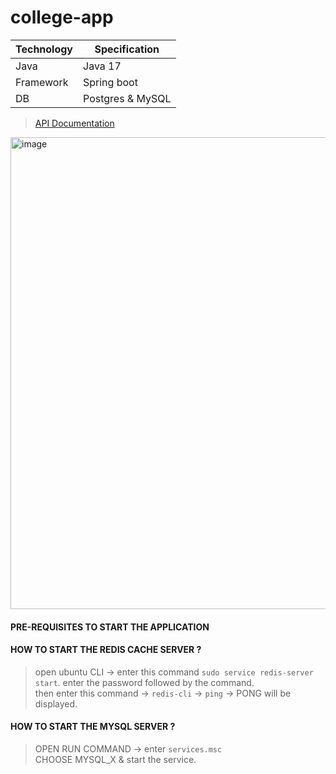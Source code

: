 # college-app

| Technology  | Specification |
| ------------- | ------------- |
| Java  | Java 17  |
| Framework  | Spring boot  |
| DB  | Postgres & MySQL  |


> [API Documentation](https://documenter.getpostman.com/view/25187704/2s9YsJCCkX)

<img width="755" alt="image" src="https://github.com/VigneshbabuOfficial/college-app/assets/70185865/b465d37a-69bf-40bd-a0f6-6cceac608a62">


#### PRE-REQUISITES TO START THE APPLICATION
#### HOW TO START THE REDIS CACHE SERVER ?
> open ubuntu CLI -> enter this command `sudo service redis-server start`. enter the password followed by the command. <br/>
then enter this command -> `redis-cli` -> `ping`  -> PONG will be displayed.

#### HOW TO START THE MYSQL SERVER ?
> OPEN RUN COMMAND -> enter `services.msc` <br/>
CHOOSE MYSQL_X & start the service.

